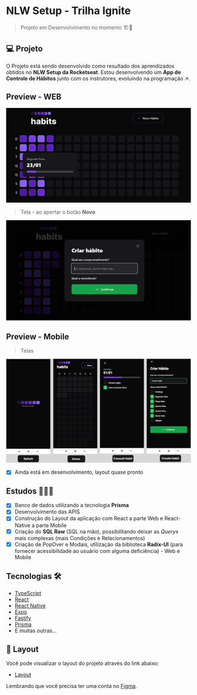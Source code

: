 # NLW Setup - Trilha Ignite
>Projeto em Desenvolvimento no momento 🏗🚧
## 💻 Projeto

O Projeto está sendo desenvolvido como resultado dos aprendizados obtidos no <strong>NLW Setup da Rocketseat</strong>. Estou desenvolvendo um <strong>App de Controle de Hábitos</strong> junto com os instrutores, evoluindo na programação ↗.

## Preview - WEB
<p align="center">
  <img alt="nlw-setup" src=".github/preview-web.PNG">
</p>

>Tela - ao apertar o botão <strong>Novo</strong>
<p align="center">
  <img alt="tela-novo" src=".github/previewpop-web.PNG">
</p>


## Preview - Mobile

> Telas

<p align="center">
  <img alt="mobile-preview" src=".github/previewMobile.PNG">
</p>


- [x] Ainda está em desenvolvimento, layout quase pronto

## Estudos 👨🏽‍💻

- [x] Banco de dados utilizando a tecnologia <strong>Prisma</strong>
- [x] Desenvolvimento das APIS
- [x] Construção do Layout da aplicação com React a parte Web e React-Native a parte Mobile
- [x] Criação do <strong>SQL Raw</strong> (SQL na mão), possibilitando deixar as <em>Querys</em> mais complexas (mais Condições e Relacionamentos)
- [x] Criação de PopOver e Modais, utilização da biblioteca <strong>Radix-UI</strong> (para fornecer acessibilidade ao usuário com alguma deficiência) - Web e Mobile

## Tecnologias 🛠

- [TypeScript](https://www.typescriptlang.org/)
- [React](https://reactjs.org/)
- [React Native](https://reactnative.dev/)
- [Expo](https://expo.dev/)
- [Fastify](https://www.fastify.io/)
- [Prisma](https://www.prisma.io/)
- E muitas outras…

## 🔖 Layout

Você pode visualizar o layout do projeto através do link abaixo:

- [Layout](https://www.figma.com/file/7hzvJpZKKQtGdojjmWESdx/Habits-(i)-(Community)?node-id=6%3A343&t=3tNzqQmebZdu7qlG-0)

Lembrando que você precisa ter uma conta no [Figma](http://figma.com/).

